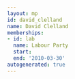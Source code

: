 ```yaml
---
layout: mp
id: david_clelland
name: David Clelland
memberships:
- id: lab
  name: Labour Party
  start: 
  end: '2010-03-30'
autogenerated: true
---
```

